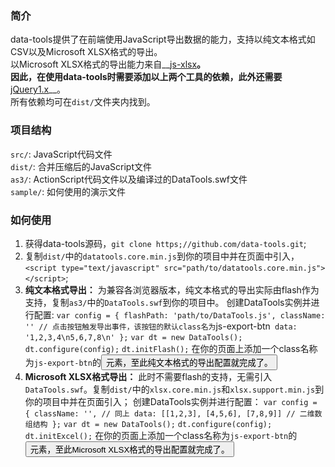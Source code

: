 ### 简介
data-tools提供了在前端使用JavaScript导出数据的能力，支持以纯文本格式如CSV以及Microsoft XLSX格式的导出。   
以Microsoft XLSX格式的导出能力来自__[js-xlsx](https://github.com/SheetJS/js-xlsx)__。   
因此，在使用data-tools时需要添加以上两个工具的依赖，此外还需要__[jQuery1.x](http://jquery.com/)__。   
所有依赖均可在`dist/`文件夹内找到。
### 项目结构
`src/`: JavaScript代码文件   
`dist/`: 合并压缩后的JavaScript文件   
`as3/`: ActionScript代码文件以及编译过的DataTools.swf文件   
`sample/`: 如何使用的演示文件
### 如何使用
1. 获得data-tools源码，`git clone https;//github.com/data-tools.git`;
2. 复制`dist/`中的`datatools.core.min.js`到你的项目中并在页面中引入，`<script type="text/javascript" src="path/to/datatools.core.min.js"></script>`;
3. __纯文本格式导出：__
为兼容各浏览器版本，纯文本格式的导出实际由flash作为支持，复制`as3/`中的`DataTools.swf`到你的项目中。
创建DataTools实例并进行配置:
`var config = {
    flashPath: 'path/to/DataTools.js',
    className: '' // 点击按钮触发导出事件，该按钮的默认class名为`js-export-btn`
    data: '1,2,3,4\n5,6,7,8\n'
};`
`var dt = new DataTools();`
`dt.configure(config);`
`dt.initFlash();`
在你的页面上添加一个class名称为`js-export-btn`的<button>元素，至此纯文本格式的导出配置就完成了。
4. __Microsoft XLSX格式导出：__
此时不需要flash的支持，无需引入`DataTools.swf`。复制`dist/`中的`xlsx.core.min.js`和`xlsx.support.min.js`到你的项目中并在页面引入；
创建DataTools实例并进行配置：
`var config = {
    className: '', // 同上
    data: [[1,2,3], [4,5,6], [7,8,9]] // 二维数组结构
};`
`var dt = new DataTools();`
`dt.configure(config);`
`dt.initExcel();`
在你的页面上添加一个class名称为`js-export-btn`的<button>元素，至此Microsoft XLSX格式的导出配置就完成了。
